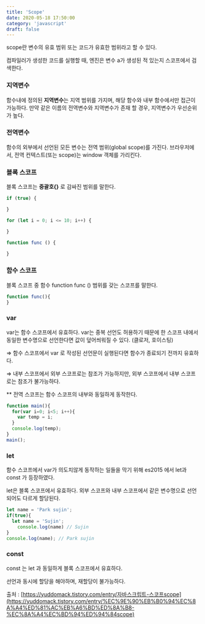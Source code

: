 ```yaml
---
title: 'Scope'
date: 2020-05-18 17:50:00
category: 'javascript'
draft: false
---
```


scope란 변수의 유효 범위 또는 코드가 유효한 범위라고 할 수 있다.

컴파일러가 생성한 코드를 실행할 때, 엔진은 변수 a가 생성된 적 있는지 스코프에서 검색한다.

### 지역변수

함수내에 정의된 **지역변수**는 지역 범위를 가지며, 해당 함수와 내부 함수에서만 접근이 가능하다.
만약 같은 이름의 전역변수와 지역변수가 존재 할 경우, 지역변수가 우선순위가 높다.

### 전역변수

함수의 외부에서 선언된 모든 변수는 전역 범위(global scope)를 가진다. 브라우저에서, 전역 컨텍스트(또는 scope)는 window 객체를 가리킨다.

### 블록 스코프

블록 스코프는 **중괄호{}** 로 감싸진 범위를 말한다.

```jsx
if (true) {

}

for (let i = 0; i <= 10; i++) {

}

function func () {

}
```

### 함수 스코프

블록 스코프 중 함수 function func () 범위를 갖는 스코프를 말한다.

```jsx
function func(){
}
```

### var

var는 함수 스코프에서 유효하다. var는 중복 선언도 허용하기 때문에 한 스코프 내에서 동일한 변수명으로 선언한다면 값이 덮어씌워질 수 있다. (클로저, 호이스팅)

⇒ 함수 스코프에서 var 로 작성된 선언문이 실행된다면 함수가 종료되기 전까지 유효하다.

⇒ 내부 스코프에서 외부 스코프로는 참조가 가능하지만, 외부 스코프에서 내부 스코프로는 참조가 불가능하다.

** 전역 스코프는 함수 스코프의 내부와 동일하게 동작한다.

```jsx
function main(){
  for(var i=0; i<5; i++){
    var temp = i;
  }
  console.log(temp);
}
main();
```

### let

함수 스코프에서 var가 의도치않게 동작하는 일들을 막기 위해 es2015 에서 let과 const 가 등장하였다.

let은 블록 스코프에서 유효하다. 외부 스코프와 내부 스코프에서 같은 변수명으로 선언 되어도 다르게 할당된다.

```jsx
let name = 'Park sujin';
if(true){
  let name = 'Sujin';
	console.log(name) // Sujin
}
console.log(name); // Park sujin
```

### const

const 는 let 과 동일하게 블록 스코프에서 유효하다.

선언과 동시에 할당을 해야하며, 재할당이 불가능하다.

출처 : [https://yuddomack.tistory.com/entry/자바스크립트-스코프scope](https://yuddomack.tistory.com/entry/%EC%9E%90%EB%B0%94%EC%8A%A4%ED%81%AC%EB%A6%BD%ED%8A%B8-%EC%8A%A4%EC%BD%94%ED%94%84scope)
